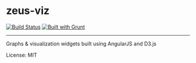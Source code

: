 # zeus-viz
[![Build Status](https://travis-ci.org/zeusjs/viz.svg)](https://travis-ci.org/zeusjs/viz) [![Built with Grunt](https://cdn.gruntjs.com/builtwith.png)](http://gruntjs.com/)

---
Graphs &amp; visualization widgets built using AngularJS and D3.js


License: MIT
